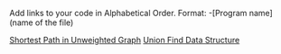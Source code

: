 Add links to your code in Alphabetical Order.
Format: -[Program name](name of the file)

[Shortest Path in Unweighted Graph](shortest_path_unweighted.py)
[Union Find Data Structure](ufds.py)
